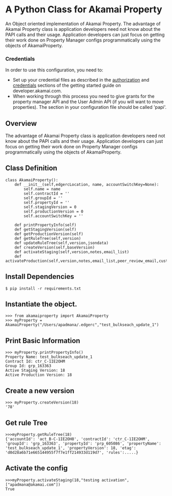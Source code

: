 # A Python Class for Akamai Property
An Object oriented implementation of Akamai Property.
The advantage of Akamai Property class is application developers need not know about the PAPI calls and their usage. Application developers can just focus on getting their work done on Property Manager configs programmatically using the objects of AkamaiProperty.


### Credentials
In order to use this configuration, you need to:
* Set up your credential files as described in the [authorization](https://developer.akamai.com/introduction/Prov_Creds.html) and [credentials](https://developer.akamai.com/introduction/Conf_Client.html) sections of the getting started guide on developer.akamai.com.  
* When working through this process you need to give grants for the property manager API and the User Admin API (if you will want to move properties).  The section in your configuration file should be called 'papi'.

## Overview
The advantage of Akamai Property class is application developers need not know about the PAPI calls and their usage. Application developers can just focus on getting their work done on Property Manager configs programmatically using the objects of AkamaiProperty.

## Class Definition
```
class AkamaiProperty():
    def __init__(self,edgercLocation, name, accountSwitchKey=None):
        self.name = name
        self.contractId = ''
        self.groupId = ''
        self.propertyId = ''
        self.stagingVersion = 0
        self.productionVersion = 0
        self.accountSwitchKey = ''

    def printPropertyInfo(self)
    def getStagingVersion(self)
    def getProductionVersion(self)
    def getRuleTree(self,version)
    def updateRuleTree(self,version,jsondata)
    def createVersion(self,baseVersion)
    def activateStaging(self,version,notes,email_list)
    def activateProduction(self,version,notes,email_list,peer_review_email,customer_email)
```

## Install Dependencies
```
$ pip install -r requirements.txt
```
## Instantiate the object.
```
>>> from akamaiproperty import AkamaiProperty
>>> myProperty = AkamaiProperty("/Users/apadmana/.edgerc","test_bulkseach_update_1")
```

## Print Basic Information
```
>>> myProperty.printPropertyInfo()
Property Name: test_bulkseach_update_1
Contract Id: ctr_C-1IE2OHM
Group Id: grp_163363
Active Staging Version: 18
Active Production Version: 18
```
## Create a new version
```
>>> myProperty.createVersion(18)
'78'
```

## Get rule Tree
```
>>>myProperty.getRuleTree(18)
{'accountId': 'act_B-C-1IE2OH8', 'contractId': 'ctr_C-1IE2OHM', 'groupId': 'grp_163363', 'propertyId': 'prp_605086', 'propertyName': 'test_bulkseach_update_1', 'propertyVersion': 18, 'etag': 'd0d28a6b71e665144955f7f7e1ff214933d119d7', 'rules':.....}
```

## Activate the config
```
>>>myProperty.activateStaging(18,"testing activation",["apadmana@akamai.com"])
True
```
